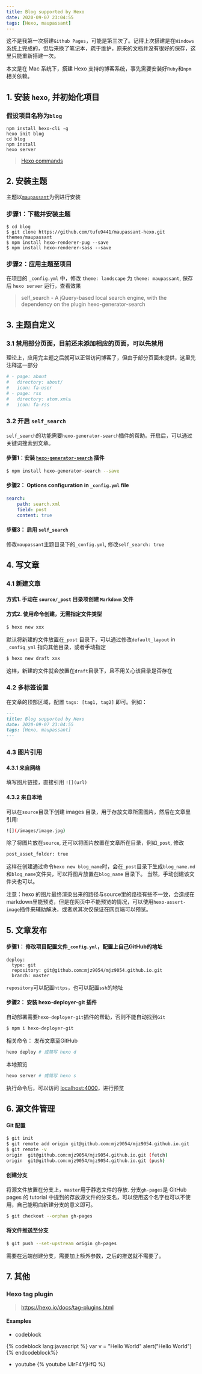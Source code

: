 ```yaml
---
title: Blog supported by Hexo
date: 2020-09-07 23:04:55
tags: [Hexo, maupassant]
---
```


这不是我第一次搭建`Github Pages`，可能是第三次了。记得上次搭建是在`Windows`系统上完成的，但后来换了笔记本，疏于维护，原来的文档并没有很好的保存，这里只能重新搭建一次。

本文是在 Mac 系统下，搭建 Hexo 支持的博客系统，事先需要安装好`Ruby`和`npm`相关依赖。

<!--more-->

## 1. 安装 `hexo`, 并初始化项目
### 假设项目名称为`blog`
```shell
npm install hexo-cli -g
hexo init blog 
cd blog
npm install
hexo server
```
>  [Hexo commands](https://hexo.io/docs/commands)



## 2. 安装主题
主题以[`maupassant`](https://github.com/tufu9441/maupassant-hexo)为例进行安装
### 步骤1：下载并安装主题
```shell
$ cd blog
$ git clone https://github.com/tufu9441/maupassant-hexo.git themes/maupassant
$ npm install hexo-renderer-pug --save
$ npm install hexo-renderer-sass --save
```

### 步骤2：应用主题至项目
在项目的 `_config.yml` 中，修改 `theme: landscape` 为 `theme: maupassant`, 保存后 `hexo server` 运行，查看效果

> self_search - A jQuery-based local search engine, with the dependency on the plugin hexo-generator-search


## 3. 主题自定义

### 3.1 禁用部分页面，目前还未添加相应的页面，可以先禁用
理论上，应用完主题之后就可以正常访问博客了，但由于部分页面未提供，这里先注释这一部分

```YAML
# - page: about
#   directory: about/
#   icon: fa-user
# - page: rss
#   directory: atom.xml≥
#   icon: fa-rss
```

### 3.2 开启 `self_search`
`self_search`的功能需要`hexo-generator-search`插件的帮助。开启后，可以通过关键词搜索到文章。
#### 步骤1：安装 [`hexo-generator-search`](https://github.com/wzpan/hexo-generator-search) 插件
```sh
$ npm install hexo-generator-search --save
```

#### 步骤2： Options configuration in `_config.yml` file

```yml
search:
    path: search.xml
    field: post
    content: true
```

#### 步骤3： 启用 `self_search`
修改`maupassant`主题目录下的`_config.yml`, 修改`self_search: true`

 

## 4. 写文章
### 4.1 新建文章
#### 方式1. 手动在 `source/_post` 目录项创建 `Markdown` 文件
#### 方式2. 使用命令创建，无需指定文件类型
```sh
$ hexo new xxx 
```
默认将新建的文件放置在`_post` 目录下，可以通过修改`default_layout` in `_config_yml` 指向其他目录，或者手动指定
```sh
$ hexo new draft xxx 
```
这样，新建的文件就会放置在`draft`目录下，且不用关心该目录是否存在

### 4.2 多标签设置
在文章的顶部区域，配置 `tags: [tag1, tag2]` 即可。例如：
```markdown
---
title: Blog supported by Hexo
date: 2020-09-07 23:04:55
tags: [Hexo, maupassant]
---
```

### 4.3 图片引用
#### 4.3.1 来自网络
填写图片链接，直接引用 `![](url)`

#### 4.3.2 来自本地
可以在`source`目录下创建 images 目录，用于存放文章所需图片，然后在文章里引用: 
```sh
![](/images/image.jpg)
```

除了将图片放在`source`, 还可以将图片放置在文章所在目录，例如`_post`, 修改
```sh
post_asset_folder: true
```
这样在创建通过命令`hexo new blog_name`时，会在`_post`目录下生成`blog_name.md`和`blog_name`文件夹，可以将图片放置在`blog_name` 目录下。
当然，手动创建该文件夹也可以。

注意：hexo 的图片最终渲染出来的路径与source里的路径有些不一致，会造成在markdown里能预览，但是在网页中不能预览的情况，可以使用`hexo-assert-image`插件来辅助解决，或者求其次仅保证在网页端可以预览。


## 5. 文章发布

#### 步骤1： 修改项目配置文件`_config.yml`，配置上自己GitHub的地址
```YMAL
deploy:
  type: git
  repository: git@github.com:mjz9054/mjz9054.github.io.git
  branch: master
```
`repository`可以配置`https`，也可以配置`ssh`的地址

#### 步骤2： 安装 hexo-deployer-git 插件
自动部署需要`hexo-deployer-git`插件的帮助，否则不能自动找到`Git`
```sh
$ npm i hexo-deployer-git
```
相关命令：
发布文章至GitHub
```sh
hexo deploy # 或简写 hexo d
```
本地预览
```sh
hexo server # 或简写 hexo s 
```
执行命令后，可以访问 [localhost:4000](localhost:4000)，进行预览


## 6. 源文件管理

#### Git 配置
```sh
$ git init 
$ git remote add origin git@github.com:mjz9054/mjz9054.github.io.git
$ git remote -v
origin	git@github.com:mjz9054/mjz9054.github.io.git (fetch)
origin	git@github.com:mjz9054/mjz9054.github.io.git (push)
```

#### 创建分支
将源文件放置在分支上，`master`用于静态文件的存放.
分支`gh-pages`是 GitHub pages 的 tutorial 中提到的存放源文件的分支名，可以使用这个名字也可以不使用，自己能明白新建分支的意义即可。
```sh
$ git checkout --orphan gh-pages
```

#### 将文件推送至分支
```sh
$ git push --set-upstream origin gh-pages
```
需要在远端创建分支，需要加上额外参数，之后的推送就不需要了。

## 7. 其他
### Hexo tag plugin
> https://hexo.io/docs/tag-plugins.html

#### Examples
- codeblock

{% codeblock lang:javascript %}
    var v = "Hello World"
    alert("Hello World")
{% endcodeblock%}

- youtube
{% youtube lJIrF4YjHfQ %}

